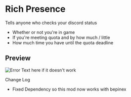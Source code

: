 # Rich Presence 

Tells anyone who checks your discord status

- Whether or not you're in game
- If you're meeting quota and by how much / little
- How much time you have until the quota deadline

Preview
-

![Error Text here if it doesn't work](https://media.discordapp.net/attachments/821903622275203073/1174171511104475246/kyTJ9vQ.png?ex=65669f6f&is=65542a6f&hm=22896081743ad7ddceb463c6a6f38b0669d9e34a56c9a8f9efde4d1cc80f0f94&=&width=572&height=236)


Change Log
- Fixed Dependency so this mod now works with bepinex

